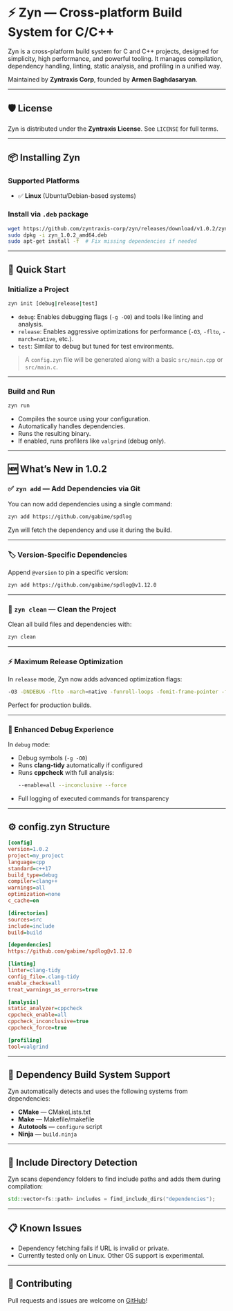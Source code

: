 # ⚡ Zyn — Cross-platform Build System for C/C++

Zyn is a cross-platform build system for C and C++ projects, designed for simplicity, high performance, and powerful tooling. It manages compilation, dependency handling, linting, static analysis, and profiling in a unified way.

Maintained by **Zyntraxis Corp**, founded by **Armen Baghdasaryan**.

---

## 🛡 License

Zyn is distributed under the **Zyntraxis License**. See `LICENSE` for full terms.

---

## 📦 Installing Zyn

### Supported Platforms
- ✅ **Linux** (Ubuntu/Debian-based systems)

### Install via `.deb` package

```bash
wget https://github.com/zyntraxis-corp/zyn/releases/download/v1.0.2/zyn_1.0.2_amd64.deb
sudo dpkg -i zyn_1.0.2_amd64.deb
sudo apt-get install -f  # Fix missing dependencies if needed
```

---

## 🚀 Quick Start

### Initialize a Project

```bash
zyn init [debug|release|test]
```

- `debug`: Enables debugging flags (`-g -O0`) and tools like linting and analysis.
- `release`: Enables aggressive optimizations for performance (`-O3`, `-flto`, `-march=native`, etc.).
- `test`: Similar to debug but tuned for test environments.

> A `config.zyn` file will be generated along with a basic `src/main.cpp` or `src/main.c`.

---

### Build and Run

```bash
zyn run
```

- Compiles the source using your configuration.
- Automatically handles dependencies.
- Runs the resulting binary.
- If enabled, runs profilers like `valgrind` (debug only).

---

## 🆕 What’s New in 1.0.2

### ✅ `zyn add` — Add Dependencies via Git

You can now add dependencies using a single command:

```bash
zyn add https://github.com/gabime/spdlog
```

Zyn will fetch the dependency and use it during the build.

---

### 🏷 Version-Specific Dependencies

Append `@version` to pin a specific version:

```bash
zyn add https://github.com/gabime/spdlog@v1.12.0
```

---

### 🧼 `zyn clean` — Clean the Project

Clean all build files and dependencies with:

```bash
zyn clean
```

---

### ⚡ Maximum Release Optimization

In `release` mode, Zyn now adds advanced optimization flags:

```bash
-O3 -DNDEBUG -flto -march=native -funroll-loops -fomit-frame-pointer -fno-exceptions -fno-rtti -finline-functions -fprefetch-loop-arrays -Wl,--gc-sections -s -fvisibility=hidden
```

Perfect for production builds.

---

### 🐞 Enhanced Debug Experience

In `debug` mode:

- Debug symbols (`-g -O0`)
- Runs **clang-tidy** automatically if configured
- Runs **cppcheck** with full analysis:
  ```bash
  --enable=all --inconclusive --force
  ```
- Full logging of executed commands for transparency

---

## ⚙️ config.zyn Structure

```ini
[config]
version=1.0.2
project=my_project
language=cpp
standard=c++17
build_type=debug
compiler=clang++
warnings=all
optimization=none
c_cache=on

[directories]
sources=src
include=include
build=build

[dependencies]
https://github.com/gabime/spdlog@v1.12.0

[linting]
linter=clang-tidy
config_file=.clang-tidy
enable_checks=all
treat_warnings_as_errors=true

[analysis]
static_analyzer=cppcheck
cppcheck_enable=all
cppcheck_inconclusive=true
cppcheck_force=true

[profiling]
tool=valgrind
```

---

## 🔧 Dependency Build System Support

Zyn automatically detects and uses the following systems from dependencies:

- **CMake** — CMakeLists.txt
- **Make** — Makefile/makefile
- **Autotools** — `configure` script
- **Ninja** — `build.ninja`

---

## 📂 Include Directory Detection

Zyn scans dependency folders to find include paths and adds them during compilation:

```cpp
std::vector<fs::path> includes = find_include_dirs("dependencies");
```

---

## 📋 Known Issues

- Dependency fetching fails if URL is invalid or private.
- Currently tested only on Linux. Other OS support is experimental.

---

## 🤝 Contributing

Pull requests and issues are welcome on [GitHub](https://github.com/zyntraxis-corp/zyn)!